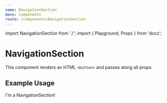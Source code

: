 ```yaml
---
name: NavigationSection
menu: Components
route: /components/NavigationSection
---
```


import NavigationSection from './';
import { Playground, Props } from 'docz';

# NavigationSection

This component renders an HTML `<button>` and passes along all props.

<Props of={NavigationSection} />

## Example Usage

<Playground>
	<NavigationSection>I'm a NavigationSection!</NavigationSection>
</Playground>
